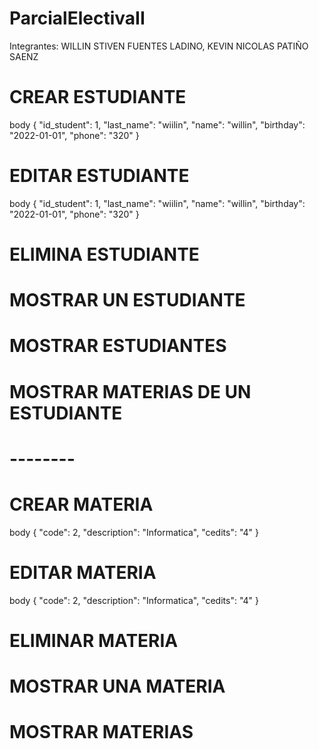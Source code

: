 # ParcialElectivaII

Integrantes: WILLIN STIVEN FUENTES LADINO, KEVIN NICOLAS PATIÑO SAENZ


# CREAR ESTUDIANTE

body
{
    "id_student": 1,
    "last_name": "wiilin",
    "name": "willin",
    "birthday": "2022-01-01",
    "phone": "320"
}

# EDITAR ESTUDIANTE
body
{
    "id_student": 1,
    "last_name": "wiilin",
    "name": "willin",
    "birthday": "2022-01-01",
    "phone": "320"
}

# ELIMINA ESTUDIANTE

# MOSTRAR UN ESTUDIANTE

# MOSTRAR ESTUDIANTES

# MOSTRAR MATERIAS DE UN ESTUDIANTE



# --------

# CREAR MATERIA

body
{
    "code": 2,
    "description": "Informatica",
    "cedits": "4"
}

# EDITAR MATERIA
body
{
    "code": 2,
    "description": "Informatica",
    "cedits": "4"
}

# ELIMINAR MATERIA

# MOSTRAR UNA MATERIA

# MOSTRAR MATERIAS


